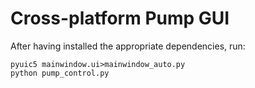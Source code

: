 # Cross-platform Pump GUI
After having installed the appropriate dependencies, run:
```
pyuic5 mainwindow.ui>mainwindow_auto.py
python pump_control.py
```

